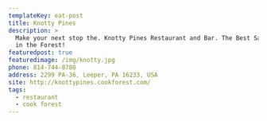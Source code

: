 ```yaml
---
templateKey: eat-post
title: Knotty Pines
description: >
  Make your next stop the. Knotty Pines Restaurant and Bar. The Best Sandwiches
  in the Forest! 
featuredpost: true
featuredimage: /img/knotty.jpg
phone: 814-744-8780
address: 2299 PA-36, Leeper, PA 16233, USA
site: http://knottypines.cookforest.com/
tags:
  - restaurant
  - cook forest
---
```

